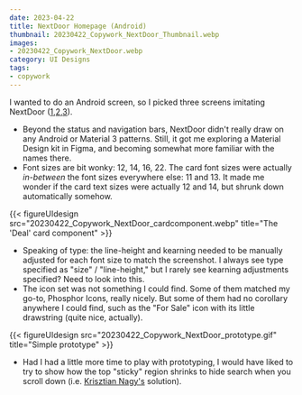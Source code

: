 ```yaml
---
date: 2023-04-22
title: NextDoor Homepage (Android)
thumbnail: 20230422_Copywork_NextDoor_Thumbnail.webp
images:
- 20230422_Copywork_NextDoor.webp
category: UI Designs
tags:
- copywork
---
```


I wanted to do an Android screen, so I picked three screens imitating NextDoor ([1](https://mobbin.com/screens/1c73f803-7c9e-4d3b-b08d-5c2ba1395171),[2](https://mobbin.com/screens/b5f45ac2-a082-4542-8a89-5176623d1cb4),[3](https://mobbin.com/screens/1df034ab-675e-456a-9dab-475535635692)).

* Beyond the status and navigation bars, NextDoor didn't really draw on any Android or Material 3 patterns. Still, it got me exploring a Material Design kit in Figma, and becoming somewhat more familiar with the names there.
* Font sizes are bit wonky: 12, 14, 16, 22. The card font sizes were actually _in-between_ the font sizes everywhere else: 11 and 13. It made me wonder if the card text sizes were actually 12 and 14, but shrunk down automatically somehow. 

{{< figureUIdesign 
    src="20230422_Copywork_NextDoor_cardcomponent.webp" 
    title="The 'Deal' card component" >}}

* Speaking of type: the line-height and kearning needed to be manually adjusted for each font size to match the screenshot. I always see type specified as "size" / "line-height," but I rarely see kearning adjustments specified? Need to look into this.
* The icon set was not something I could find. Some of them matched my go-to, Phosphor Icons, really nicely. But some of them had no corollary anywhere I could find, such as the "For Sale" icon with its little drawstring (quite nice, actually).
<!-- * Clip Content note -->
<!-- Colors -->
<!-- Spacing -->

{{< figureUIdesign 
    src="20230422_Copywork_NextDoor_prototype.gif" 
    title="Simple prototype" >}}

* Had I had a little more time to play with prototyping, I would have liked to try to show how the top "sticky" region shrinks to hide search when you scroll down (i.e. [Krisztian Nagy's](https://www.figma.com/community/file/1022835635343164608) solution).